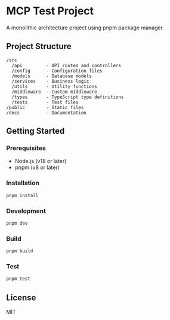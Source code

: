 # MCP Test Project

A monolithic architecture project using pnpm package manager.

## Project Structure

```
/src
  /api         - API routes and controllers
  /config      - Configuration files
  /models      - Database models
  /services    - Business logic
  /utils       - Utility functions
  /middleware  - Custom middleware
  /types       - TypeScript type definitions
  /tests       - Test files
/public        - Static files
/docs          - Documentation
```

## Getting Started

### Prerequisites

- Node.js (v18 or later)
- pnpm (v8 or later)

### Installation

```bash
pnpm install
```

### Development

```bash
pnpm dev
```

### Build

```bash
pnpm build
```

### Test

```bash
pnpm test
```

## License

MIT